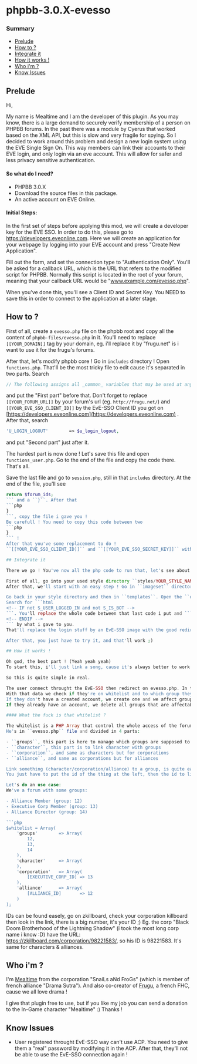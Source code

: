# phpbb-3.0.X-evesso


### Summary
- [Prelude](https://github.com/Frugu/phpbb-3.0.X-evesso#prelude)
- [How to ?](https://github.com/Frugu/phpbb-3.0.X-evesso#how-to-)
- [Integrate it](https://github.com/Frugu/phpbb-3.0.X-evesso#integrate-it)
- [How it works !](https://github.com/Frugu/phpbb-3.0.X-evesso#how-it-works-)
- [Who i'm ?](https://github.com/Frugu/phpbb-3.0.X-evesso#who-im-)
- [Know Issues](https://github.com/Frugu/phpbb-3.0.X-evesso#know-issues)

## Prelude

Hi,

My name is Mealtime and I am the developer of this plugin.
As you may know, there is a large demand to securely verify membership of a person on PHPBB forums. In the past there was a module by Cyerus that worked based on the XML API, but this is slow and very fragile for spying. So I decided to work around this problem and design a new login system using the EVE Single Sign On. This way members can link their accounts to their EVE login, and only login via an eve account. This will allow for safer and less privacy sensitive authentication.

#### So what do I need?

- PHPBB 3.0.X
- Download the source files in this package.
- An active account on EVE Online.

#### Initial Steps:

In the first set of steps before applying this mod, we will create a developer key for the EVE SSO. In order to do this, please go to https://developers.eveonline.com. Here we will create an application for your webpage by logging into your EVE account and press "Create New Application".

Fill out the form, and set the connection type to "Authentication Only". You'll be asked for a callback URL, which is the URL that refers to the modified script for PHPBB. Normally this script is located in the root of your forum, meaning that your callback URL would be "www.example.com/evesso.php".

When you've done this, you'll see a Client ID and Secret Key. You NEED to save this in order to connect to the application at a later stage.

## How to ?

First of all, create a ``evesso.php`` file on the phpbb root and copy all the content of ``phpbb-files/evesso.php`` in it.
You'll need to replace ``[[YOUR_DOMAIN]]`` tag by your domain, eg. i'll replace it by "frugu.net" is i want to use it for the frugu's forums.

After that, let's modify phpbb core !
Go in ``includes`` directory ! Open ``functions.php``. That'll be the most tricky file to edit cause it's separated in two parts.
Search 
```php
// The following assigns all _common_ variables that may be used at any point in a template.
```
and put the "First part" before that.
Don't forget to replace ``[[YOUR_FORUM_URL]]`` by your forum's url (eg. ``http://frugu.net/``) and ``[[YOUR_EVE_SSO_CLIENT_ID]]`` by the EvE-SSO Client ID you got on [https://developers.eveonline.com](https://developers.eveonline.com) .
After that, search 
```php
'U_LOGIN_LOGOUT'		=> $u_login_logout,
``` 
and put "Second part" just after it.

The hardest part is now done ! Let's save this file and open ``functions_user.php``. Go to the end of the file and copy the code there. That's all.

Save the last file and go to ``session.php``, still in that ``includes`` directory.
At the end of the file, you'll see
```php
return $forum_ids;
``` and a ``}``. After that
```php
}
```, copy the file i gave you !
Be carefull ! You need to copy this code between two
```php
}
``` !
After that you've some replacement to do !
``[[YOUR_EVE_SSO_CLIENT_ID]]`` and ``[[YOUR_EVE_SSO_SECRET_KEY]]`` with both Client ID and Secret Key you got on developers website and finally ``[[YOUR_FORUM_URL]]` with your forum URL.

## Integrate it

There we go ! You've now all the php code to run that, let's see about integrate it into your phpbb style !

First of all, go into your used style directory ``styles/YOUR_STYLE_NAME``.
After that, we'll start with an easy step ! Go in ``imageset`` directory and copy the ``EVESSO.png`` file in it. Fast & great. You can change this image later to have another, you can saw alternative on [THIS](https://developers.eveonline.com/resource/single-sign-on) page.

Go back in your style directory and then in ``templates``. Open the ``overall_header.html`` file.
Search for ```html
<!-- IF not S_USER_LOGGED_IN and not S_IS_BOT -->
```. You'll replace the whole code between that last code i put and ```html
<!-- ENDIF -->
``` by what i gave to you.
That'll replace the login stuff by an EvE-SSO image with the good redirection to login :)

After that, you just have to try it, and that'll work ;)

## How it works !

Oh god, the best part ! (Yeah yeah yeah)
To start this, i'll just link a song, cause it's always better to work with music: https://www.youtube.com/watch?v=ec0XKhAHR5I

So this is quite simple in real.

The user connect throught the EvE-SSO then redirect on evesso.php. In this script, we match a corp & alliance for the character just logged.
With that data we check if they're on whitelist and to which group they can access.
If they don't have a created account, we create one and we affect groups to it.
If they already have an account, we delete all groups that are affectable (eg. directors groups are often not in this whitelist) and we affect missing groups.

#### What the fuck is that whitelist ?

The whitelist is a PHP Array that control the whole access of the forum. It's the main configuration of that plugin.
He's in ``evesso.php`` file and divided in 4 parts:

- ``groups``, this part is here to manage which groups are supposed to be monitored by this plugin. You need to put ALL GROUPS that you want to be deleted if someone leave the corp in this. Directors groups included ! (Even if you don't put directors groups in other parts)
- ``character``, this part is to link character with groups
- ``corporation``, and same as characters but for corporations
- ``alliance``, and same as corporations but for alliances

Link something (character/corporation/alliance) to a group, is quite easy.
You just have to put the id of the thing at the left, then the id to link at the right !

Let's do an use case:
We've a forum with some groups:

- Alliance Member (group: 12)
- Executive Corp Member (group: 13)
- Alliance Director (group: 14)

```php
$whitelist = Array(
    'groups'        => Array(
        12,
        13,
        14
    ),
    'character'     => Array(
    ),
    'corporation'   => Array(
        [EXECUTIVE_CORP_ID] => 13
    ),
    'alliance'      => Array(
        [ALLIANCE_ID]       => 12
    )
);
```

IDs can be found easely, go on zkillboard, check your corporation killboard then look in the link, there is a big number, it's your ID ;)
Eg. the corp "Black Doom Brotherhood of the Lightning Shadow" (i took the most long corp name i know :D) have the URL: https://zkillboard.com/corporation/98221583/, so his ID is 98221583.
It's same for characters & alliances.

## Who i'm ?

I'm [Mealtime](https://zkillboard.com/character/91901482/) from the corporation "SnaiLs aNd FroGs" (which is member of french alliance "Drama Sutra").
And also co-creator of [Frugu](http://frugu.net/), a french FHC, cause we all love drama !

I give that plugin free to use, but if you like my job you can send a donation to the In-Game character "Mealtime" :)
Thanks !

## Know Issues

- User registered throught EvE-SSO way can't use ACP. You need to give them a "real" password by modifying it in the ACP. After that, they'll not be able to use the EvE-SSO connection again !

